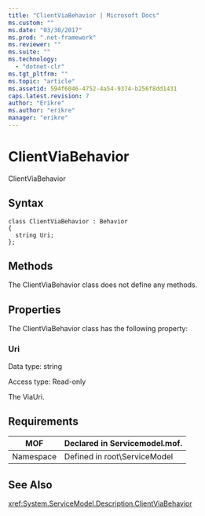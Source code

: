 ```yaml
---
title: "ClientViaBehavior | Microsoft Docs"
ms.custom: ""
ms.date: "03/30/2017"
ms.prod: ".net-framework"
ms.reviewer: ""
ms.suite: ""
ms.technology: 
  - "dotnet-clr"
ms.tgt_pltfrm: ""
ms.topic: "article"
ms.assetid: 594f6046-4752-4a54-9374-b256f8dd1431
caps.latest.revision: 7
author: "Erikre"
ms.author: "erikre"
manager: "erikre"
---
```

# ClientViaBehavior
ClientViaBehavior  
  
## Syntax  
  
```  
class ClientViaBehavior : Behavior  
{  
  string Uri;  
};  
```  
  
## Methods  
 The ClientViaBehavior class does not define any methods.  
  
## Properties  
 The ClientViaBehavior class has the following property:  
  
### Uri  
 Data type: string  
  
 Access type: Read-only  
  
 The ViaUri.  
  
## Requirements  
  
|MOF|Declared in Servicemodel.mof.|  
|---------|-----------------------------------|  
|Namespace|Defined in root\ServiceModel|  
  
## See Also  
 <xref:System.ServiceModel.Description.ClientViaBehavior>